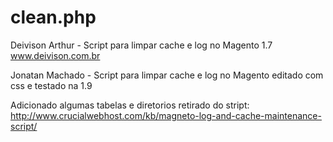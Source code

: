 # clean.php
Deivison Arthur - Script para limpar cache e log no Magento 1.7 www.deivison.com.br

Jonatan Machado - Script para limpar cache e log no Magento editado com css e testado na 1.9

Adicionado algumas tabelas e diretorios retirado do stript: http://www.crucialwebhost.com/kb/magneto-log-and-cache-maintenance-script/
